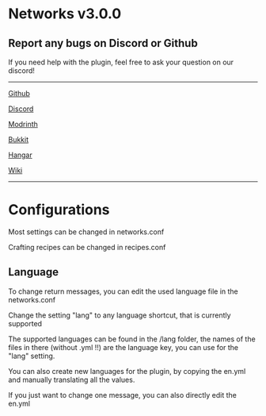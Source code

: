 # Networks v3.0.0


## Report any bugs on Discord or Github

If you need help with the plugin, feel free to ask your question on our discord!

---

[Github](https://github.com/nanoflux/networks)

[Discord](https://discord.gg/Q65TqRwnce)

[Modrinth](https://modrinth.com/plugin/networks)

[Bukkit](https://dev.bukkit.org/projects/networks)

[Hangar](https://hangar.papermc.io/NanoFlux/Networks)

[Wiki](https://nanoflux.github.io/networks-docs/)

---

# Configurations

Most settings can be changed in networks.conf

Crafting recipes can be changed in recipes.conf

## Language

To change return messages, you can edit the used language file in the networks.conf

Change the setting "lang" to any language shortcut, that is currently supported

The supported languages can be found in the /lang folder, the names of the files in there (without .yml !!) are the language key, you can use for the "lang" setting.

You can also create new languages for the plugin, by copying the en.yml and manually translating all the values.

If you just want to change one message, you can also directly edit the en.yml

